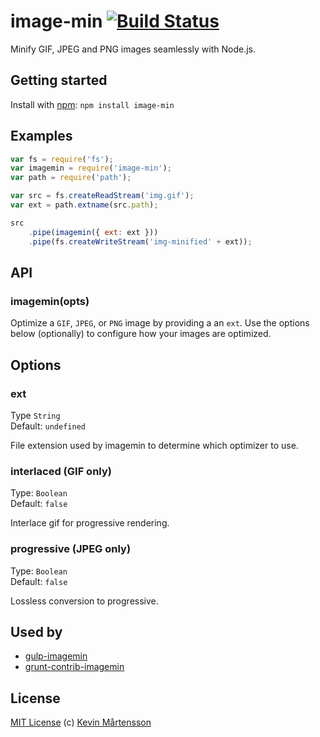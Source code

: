 # image-min [![Build Status](https://secure.travis-ci.org/kevva/image-min.png?branch=master)](http://travis-ci.org/kevva/image-min)

Minify GIF, JPEG and PNG images seamlessly with Node.js.

## Getting started

Install with [npm](https://npmjs.org/package/image-min): `npm install image-min`

## Examples

```js
var fs = require('fs');
var imagemin = require('image-min');
var path = require('path');

var src = fs.createReadStream('img.gif');
var ext = path.extname(src.path);

src
    .pipe(imagemin({ ext: ext }))
    .pipe(fs.createWriteStream('img-minified' + ext));
```

## API

### imagemin(opts)

Optimize a `GIF`, `JPEG`, or `PNG` image by providing a an `ext`. Use the
options below (optionally) to configure how your images are optimized.

## Options

### ext

Type `String`  
Default: `undefined`

File extension used by imagemin to determine which optimizer to use.

### interlaced (GIF only)

Type: `Boolean`  
Default: `false`

Interlace gif for progressive rendering.

### progressive (JPEG only)

Type: `Boolean`  
Default: `false`

Lossless conversion to progressive.

## Used by

* [gulp-imagemin](https://github.com/sindresorhus/gulp-imagemin)
* [grunt-contrib-imagemin](https://github.com/gruntjs/grunt-contrib-imagemin)

## License

[MIT License](http://en.wikipedia.org/wiki/MIT_License) (c) [Kevin Mårtensson](http://kevinmartensson.com)
